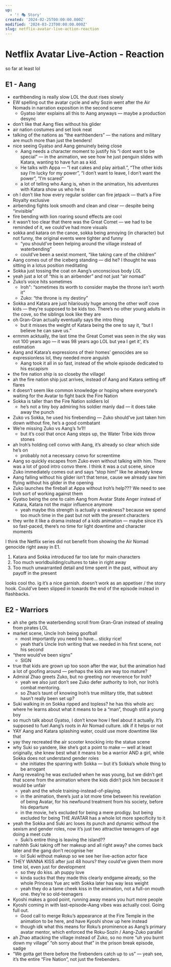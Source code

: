 ```yaml
---
up:
  - '! 🎭 Story'
created: '2024-02-25T00:00:00.000Z'
modified: '2024-03-23T00:00:00.000Z'
slug: netflix-avatar-live-action-reaction
---
```

# Netflix Avatar Live-Action - Reaction

so far at least lol

## E1 - Aang

- earthbending is really slow LOL the dust rises slowly
- EW spelling out the avatar cycle and why Sozin went after the Air Nomads in narration exposition in the second scene
	- Gyatso later explains all this to Aang anyways — maybe a production desync
- don’t like that Aang flies without his glider
- air nation costumes and set look neat
- talking of the nations as “the earthbenders” — the nations and military are much more than just the benders!
- nice seeing Gyatso and Aang genuinely being close
	- Aang needs a character moment to justify his “i dont want to be special” — in the animation, we see how he just penguin slides with Katara, wanting to have fun as a kid.
	- He talks with Appa — “I eat cakes and play airball.”, “The other kids say I’m lucky for my power”, “I don’t want to leave, I don’t want the power”, “I’m scared”
	- a lot of telling who Aang is, when in the animation, his adventures with Katara show us who he is
- oh I don’t like how every regular soldier can fire jetpack — that’s a Fire Royalty exclusive
- airbending fights look smooth and clean and clear — despite being “invisible”
- fire bending with lion roaring sound effects are cool
- it wasn’t too clear that there was the Great Comet — we had to be reminded of it, we could’ve had more visuals
- sokka and katara on the canoe, sokka being annoying (in character) but not funny, the original events were tighter and funny
	- “you should’ve been helping around the village instead of waterbending”
	- could’ve been a sexist moment, “like taking care of the children”
- Aang comes out of the iceberg standing — did he? I thought he was sitting in a lotus position meditating
- Sokka just tossing the coat on Aang’s unconscious body LOL
- yeah just a lot of “this is an airbender” and not just “air nomad”
- Zuko’s voice hits sometimes
	- Iroh": “sometimes its worth to consider maybe the throne isn’t worth it”
	- Zuko: “the throne is my destiny”
- Sokka and Katara are just hilariously huge among the other wolf cove kids — they’re supposed to be kids too. There’s no other young adults in the cove, so the siblings look like they are
- oh Gran-Gran actually eventually says the intro thing
	- but it misses the weight of Katara being the one to say it, “but I believe he can save us.”
- ermmm acktually, the last time the Great Comet was seen in the sky was not 100 years ago — it was 98 years ago LOL but yea I get it', it’s estimation
- Aang and Katara’s expressions of their homes’ genocides are so expressionless lol, they needed more anguish
	- Aang took it all in so fast, instead of the whole episode dedicated to his escapism
- the fire nation ship is so closeby the village!
- ah the fire nation ship just arrives, instead of Aang and Katara setting off flares
- it doesn’t seem like common knowledge or hoping where everyone’s waiting for the Avatar to fight back the Fire Nation
- Sokka is taller than the Fire Nation soldiers lol
	- he’s not a tiny boy admiring his soldier manly dad — it does take away the punch
- Zuko vs Sokka, he used his firebending — Zuko should’ve just taken him down without fire, he’s a good combatant
- We’re missing Zuko vs Aang’s 1v1!!
	- but it’s cool that once Aang steps up, the Water Tribe kids throw stones
- ah Iroh’s holding cell convo with Aang, it’s already so clear which side he’s on
	- probably not a necessary convo for screentime
- Aang so quickly escapes from Zuko even without talking with him. There was a lot of good intro convo there. I think it was a cut scene, since Zuko immediately comes out and says “stop him!” like he already knew
- Aang falling without his glider isn’t that tense, cause we already saw him flying without his glider in the opening
- Zuko launches the fireball at Appa without Iroh’s help??? We need to see Iroh sort of working against them
- Gyatso being the one to calm Aang from Avatar State Anger instead of Katara, Katara not the major influence anymore
	- yeah maybe this strength is actually a weakness? because we spend too much time in the past but not with the present characters
- they write it like a drama instead of a kids animation — maybe since it’s so fast-paced, there’s no time for light downtime and character moments

I think the Netflix series did not benefit from showing the Air Nomad genocide right away in E1.

1. Katara and Sokka introduced far too late for main characters
2. Too much worldbuilding/cultures to take in right away
3. Too much unwarranted detail and time spent in the past, without any payoff in the present

looks cool tho. ig it’s a nice garnish. doesn’t work as an appetiser / the story hook. Could’ve been slipped in towards the end of the episode instead in flashbacks.

## E2 - Warriors

- ah she gets the waterbending scroll from Gran-Gran instead of stealing from pirates LOL
- market scene, Uncle Iroh being goofball
	- most importantly you need to have… sticky rice!
	- yeah that’s Uncle Iroh writing that we needed in his first scene, not his second
- “there would’ve been signs”
	- SIGN
- true that kids are grown up too soon after the war, but the animation had a lot of goofing around — perhaps the kids are way too mature?
- Admiral Zhao greets Zuko, but no greeting nor reverence for Iroh?
	- yeah we also just don’t see Zuko defer authority to Iroh, nor Iroh’s combat mentoring.
	- so Zhao’s taunt of knowing Iroh’s true military title, that subtext hasn’t really been set up?
- Suki walking in on Sokka ripped and topless? he has this whole arc where he learns about what it means to be a “man”, though still a young boy
- so much talk about Gyatso, I don’t know how I feel about it actually. It’s supposed to fuel Aang’s roots in Air Nomad culture. idk if it helps or not
- YAY Aang and Katara splashing water, could use more downtime like that
- yay they recreated the air scooter knocking into the statue scene
- why Suki so yandere, like she’s got a point to make — well at least originally, she knew best what it means to be a warrior AND a girl, while Sokka does not understand gender roles
	- she initiates the sparring with Sokka — but it’s Sokka’s whole thing to be arrogant
- Aang revealing he was excluded when he was young, but we didn’t get that scene from the animation where the kids didn’t pick him because it would be unfair
	- yeah and the whole training-instead-of-playing.
	- in the animation, there’s just a lot more time between his revelation of being Avatar, for his newfound treatment from his society, before his departure
	- in the movie, he’s excluded for being a mere prodigy. but being excluded for being THE AVATAR has a whole lot more specificity to it
- yeah the Sokka and Suki arc loses its punch and dynamic without the sexism and gender roles, now it’s just two attractive teenagers of age doing a meet cute
	- Suki’s entire thing is leaving the island??
- nahhhh Suki taking off her makeup and all right away? she comes back later and the gang don’t recognise her
	- lol Suki without makeup so we see her live-action actor face
- THEY WANNA KISS after just 48 hours? they could’ve given them more time lol, even just for development
	- so they do kiss. ah puppy love
	- kinda sucks that they made this clearly endgame already, so the whole Princess Yue arc with Sokka later has way less weight
	- yeah they do a tame cheek kiss in the animation, not a full-on mouth one. they’re so old-teenagers
- Kyoshi makes a good point, running away means you hurt more people
- Kyoshi coming in with last-episode-Aang vibes was actually cool. Going full out.
	- Good call to merge Roku’s appearance at the Fire Temple in the animation to be here, and have Kyoshi show up here instead
	- though idk what this means for Roku’s prominence as Aang’s primary avatar mentor, which enforced the Roku-Sozin / Aang-Zuko parallel
- ah Zhao attacking the village instead of Zuko, so no more “uh you burnt down my village” “oh sorry about that” in the prison break episode, sadge
- “We gotta get there before the firebenders catch up to us” — yeah see, it’s the entire “Fire Nation”, not just the firebenders.
